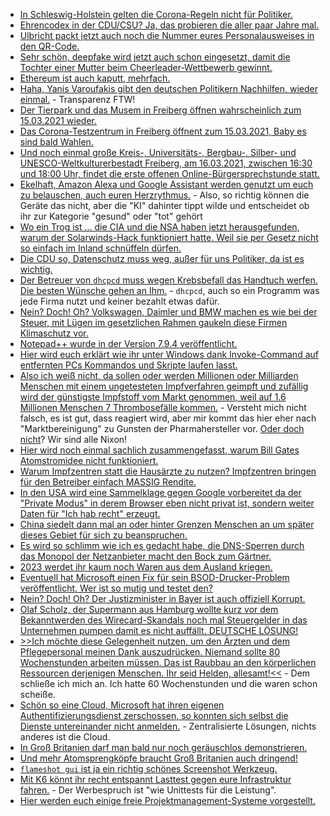 * [In Schleswig-Holstein gelten die Corona-Regeln nicht für Politiker.](https://blog.fefe.de/?ts=9eb08ade)
* [Ehrencodex in der CDU/CSU? Ja, das probieren die aller paar Jahre mal.](https://blog.fefe.de/?ts=9eb0888d)
* [Ulbricht packt jetzt auch noch die Nummer eures Personalausweises in den QR-Code.](https://blog.fefe.de/?ts=9eb0855d)
* [Sehr schön, deepfake wird jetzt auch schon eingesetzt, damit die Tochter einer Mutter beim Cheerleader-Wettbewerb gewinnt.](https://www.pennlive.com/news/2021/03/pa-woman-created-deepfake-videos-to-force-rivals-off-daughters-cheerleading-squad-police.html)
* [Ethereum ist auch kaputt, mehrfach.](https://blog.fefe.de/?ts=9eb272d4)
* [Haha, Yanis Varoufakis gibt den deutschen Politikern Nachhilfen, wieder einmal.](https://blog.fefe.de/?ts=9eb2ccd3) - Transparenz FTW!
* [Der Tierpark und das Musem in Freiberg öffnen wahrscheinlich zum 15.03.2021 wieder.](https://www.freiberg.de/stadt-und-buerger/aktuelles/neuigkeiten/tierpark-und-museum-oeffnen-wieder)
* [Das Corona-Testzentrum in Freiberg öffnent zum 15.03.2021, Baby es sind bald Wahlen.](https://www.freiberg.de/stadt-und-buerger/aktuelles/neuigkeiten/corona-testzentrum-startet-montag)
* [Und noch einmal große Kreis-, Universitäts-, Bergbau-, Silber- und UNESCO-Weltkulturerbestadt Freiberg, am 16.03.2021, zwischen 16:30 und 18:00 Uhr, findet die erste offenen Online-Bürgersprechstunde statt.](https://www.freiberg.de/stadt-und-buerger/aktuelles/neuigkeiten/erste-offene-online-buergersprechstunde)
* [Ekelhaft, Amazon Alexa und Google Assistant werden genutzt um euch zu belauschen, auch euren Herzrythmus.](https://blog.fefe.de/?ts=9eb1e6db) - Also, so richtig können die Geräte das nicht, aber die "KI" dahinter tippt wilde und entscheidet ob ihr zur Kategorie "gesund" oder "tot" gehört
* [Wo ein Trog ist ... die CIA und die NSA haben jetzt herausgefunden, warum der Solarwinds-Hack funktioniert hatte. Weil sie per Gesetz nicht so einfach im Inland schnüffeln dürfen.](https://blog.fefe.de/?ts=9eb1e4ac)
* [Die CDU so, Datenschutz muss weg, außer für uns Politiker, da ist es wichtig.](https://blog.fefe.de/?ts=9eb1eaec)
* [Der Betreuer von `dhcpcd` muss wegen Krebsbefall das Handtuch werfen. Die besten Wünsche gehen an Ihm.](https://roy.marples.name/archives/dhcpcd-discuss/0003457.html) - `dhcpcd`, auch so ein Programm was jede Firma nutzt und keiner bezahlt etwas dafür.
* [Nein? Doch! Oh? Volkswagen, Daimler und BMW machen es wie bei der Steuer, mit Lügen im gesetzlichen Rahmen gaukeln diese Firmen Klimaschutz vor.](https://www.sonnenseite.com/de/wirtschaft/greenpeace-analyse-vw-daimler-und-bmw-rechnen-sich-ihren-beitrag-zum-klimaschutz-schoen/)
* [Notepad++ wurde in der Version 7.9.4 veröffentlicht.](https://notepad-plus-plus.org/downloads/v7.9.4/)
* [Hier wird euch erklärt wie ihr unter Windows dank Invoke-Command auf entfernten PCs Kommandos und Skripte laufen lasst.](http://woshub.com/invoke-command-run-powershell-scripts-remotely/)
* [Also ich weiß nicht, da sollen oder werden Millionen oder Milliarden Menschen mit einem ungetesteten Impfverfahren geimpft und zufällig wird der günstigste Impfstoff vom Markt genommen, weil auf 1.6 Millionen Menschen 7 Thrombosefälle kommen.](https://blog.fefe.de/?ts=9eb1112a) - Versteht mich nicht falsch, es ist gut, dass reagiert wird, aber mir kommt das hier eher nach "Marktbereinigung" zu Gunsten der Pharmahersteller vor. [Oder doch nicht](https://blog.fefe.de/?ts=9eae4e6a)? Wir sind alle Nixon!
* [Hier wird noch einmal sachlich zusammengefasst, warum Bill Gates Atomstromidee nicht funktioniert.](https://www.sonnenseite.com/de/energie/es-gibt-keine-renaissance-der-atomenergie/)
* [Warum Impfzentren statt die Hausärzte zu nutzen? Impfzentren bringen für den Betreiber einfach MASSIG Rendite.](https://blog.fefe.de/?ts=9eae40ec)
* [In den USA wird eine Sammelklage gegen Google vorbereitet da der "Private Modus" in derem Browser eben nicht privat ist, sondern weiter Daten für "Ich hab recht" erzeugt.](https://netzpolitik.org/2021/us-milliardenklage-gegen-google-von-wegen-privat/)
* [China siedelt dann mal an oder hinter Grenzen Menschen an um später dieses Gebiet für sich zu beanspruchen.](https://netzfrauen.org/2021/03/15/himalaya/)
* [Es wird so schlimm wie ich es gedacht habe, die DNS-Sperren durch das Monopol der Netzanbieter macht den Bock zum Gärtner.](https://netzpolitik.org/2021/edit-policy-die-cuii-initiative-private-netzsperren-ohne-gerichtsbeschluss/)
* [2023 werdet ihr kaum noch Waren aus dem Ausland kriegen.](https://netzpolitik.org/2021/neues-frachtinformationssystem-eu-kommission-startet-elektronische-warenvoranmeldung-mit-risikoanalyse/)
* [Eventuell hat Microsoft einen Fix für sein BSOD-Drucker-Problem veröffentlicht. Wer ist so mutig und testet den?](https://www.borncity.com/blog/2021/03/16/windows-10-auerplanmiges-update-fr-drucken-bluescreen-bug/)
* [Nein? Doch! Oh? Der Justizminister in Bayer ist auch offiziell Korrupt.](https://blog.fefe.de/?ts=9eaf23d0)
* [Olaf Scholz, der Supermann aus Hamburg wollte kurz vor dem Bekanntwerden des Wirecard-Skandals noch mal Steuergelder in das Unternehmen pumpen damit es nicht auffällt. DEUTSCHE LÖSUNG!](https://blog.fefe.de/?ts=9eaf0e2e)
* [>>Ich möchte diese Gelegenheit nutzen, um den Ärzten und dem Pflegepersonal meinen Dank auszudrücken. Niemand sollte 80 Wochenstunden arbeiten müssen. Das ist Raubbau an den körperlichen Ressourcen derjenigen Menschen. Ihr seid Helden, allesamt!<<](https://blog.fefe.de/?ts=9eaf045f) - Dem schließe ich mich an. Ich hatte 60 Wochenstunden und die waren schon scheiße.
* [Schön so eine Cloud, Microsoft hat ihren eigenen Authentifizierungsdienst zerschossen, so konnten sich selbst die Dienste untereinander nicht anmelden.](https://blog.fefe.de/?ts=9eae08b7) - Zentralisierte Lösungen, nichts anderes ist die Cloud.
* [In Groß Britanien darf man bald nur noch geräuschlos demonstrieren.](https://blog.fefe.de/?ts=9eae02bb)
* [Und mehr Atomsprengköpfe braucht Groß Britanien auch dringend!](https://blog.fefe.de/?ts=9eae789e)
* [`flameshot gui` ist ja ein richtig schönes Screenshot Werkzeug.](https://github.com/flameshot-org/flameshot)
* [Mit K6 könnt ihr recht entspannt Lasttest gegen eure Infrastruktur fahren.](https://opensource.com/article/21/3/journey-to-open-source) - Der Werbespruch ist "wie Unittests für die Leistung".
* [Hier werden euch einige freie Projektmanagement-Systeme vorgestellt.](https://opensource.com/article/21/3/open-source-project-management)
